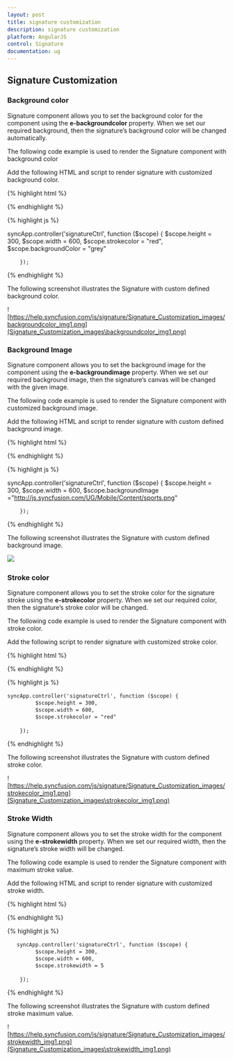 ```yaml
---
layout: post
title: signature customization
description: signature customization
platform: AngularJS
control: Signature
documentation: ug
---
```


## Signature Customization

### Background color

Signature component allows you to set the background color for the component using the **e-backgroundcolor** property. When we set our required background, then the signature’s background color will be changed automatically.

The following code example is used to render the Signature component with background color

Add the following HTML and script to render signature with customized background color.

{% highlight html %}


<div id="signature" ej-signature e-height="height" e-width="width" e-isresponsive="true" e-strokecolor="strokecolor" e-backgroundcolor="backgroundColor"></div>     


{% endhighlight %}


{% highlight js %}

syncApp.controller('signatureCtrl', function ($scope) {
             $scope.height = 300,
             $scope.width = 600,
             $scope.strokecolor = "red",
             $scope.backgroundColor = "grey"

        });

{% endhighlight %}

The following screenshot illustrates the Signature with custom defined background color.

![https://help.syncfusion.com/js/signature/Signature_Customization_images/backgroundcolor_img1.png](Signature_Customization_images\backgroundcolor_img1.png)


### Background Image

Signature component allows you to set the background image for the component using the **e-backgroundimage** property. When we set our required background image, then the signature’s canvas will be changed with the given image.

The following code example is used to render the Signature component with customized background image.

Add the following HTML and script to render signature with custom defined background image.

{% highlight html %}

<div id="signature" ej-signature e-height="height" e-width="width" e-isresponsive="true" e-backgroundimage="backgroundImage"></div>     

{% endhighlight %}


{% highlight js %}

syncApp.controller('signatureCtrl', function ($scope) {
           $scope.height = 300,
           $scope.width = 600,
           $scope.backgroundImage ="http://js.syncfusion.com/UG/Mobile/Content/sports.png"

        });

{% endhighlight %}

The following screenshot illustrates the Signature with custom defined background image.

![](backgroundimage_images\backgroundimage_img1.png)

### Stroke color

Signature component allows you to set the stroke color for the signature stroke using the **e-strokecolor** property. When we set our required color, then the signature’s stroke color will be changed.

The following code example is used to render the Signature component with stroke color.

Add the following script to render signature with customized stroke color.

{% highlight html %}

<div ng-controller="signatureCtrl">
        <div id="signature" ej-signature e-height="height" e-width="width" e-isresponsive="true" e-strokecolor="strokecolor"></div>     
    </div>

{% endhighlight %}


{% highlight js %}

    syncApp.controller('signatureCtrl', function ($scope) {
             $scope.height = 300,
             $scope.width = 600,
             $scope.strokecolor = "red"

        });


{% endhighlight %}


The following screenshot illustrates the Signature with custom defined stroke color.

![https://help.syncfusion.com/js/signature/Signature_Customization_images/strokecolor_img1.png](Signature_Customization_images\strokecolor_img1.png)

### Stroke Width

Signature component allows you to set the stroke width for the component using the **e-strokewidth** property. When we set our required width, then the signature’s stroke width will be changed.

The following code example is used to render the Signature component with maximum stroke value.

Add the following HTML and script to render signature with customized stroke width.

{% highlight html %}


<div ng-controller="signatureCtrl">
        <div id="signature" ej-signature e-height="height" e-width="width" e-isresponsive="true" e-strokewidth="strokewidth"></div> 
</div>


{% endhighlight %}


{% highlight js %}

       syncApp.controller('signatureCtrl', function ($scope) {
             $scope.height = 300,
             $scope.width = 600,
             $scope.strokewidth = 5

        });

{% endhighlight %}

The following screenshot illustrates the Signature with custom defined stroke maximum value.

![https://help.syncfusion.com/js/signature/Signature_Customization_images/strokewidth_img1.png](Signature_Customization_images\strokewidth_img1.png)
